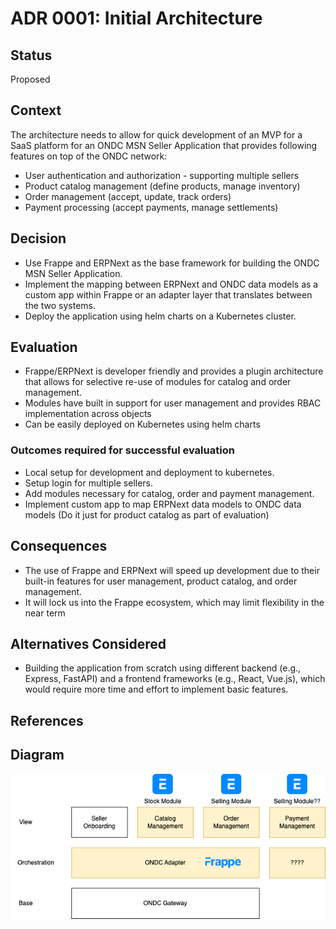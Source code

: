 # ADR 0001: Initial Architecture

## Status
Proposed

## Context
The architecture needs to allow for quick development of an MVP for a SaaS platform for an ONDC MSN Seller Application that provides following features on top of the ONDC network:
- User authentication and authorization - supporting multiple sellers
- Product catalog management (define products, manage inventory)
- Order management (accept, update, track orders)
- Payment processing (accept payments, manage settlements)

## Decision
- Use Frappe and ERPNext as the base framework for building the ONDC MSN Seller Application.
- Implement the mapping between ERPNext and ONDC data models as a custom app within Frappe or an adapter layer that translates between the two systems.
- Deploy the application using helm charts on a Kubernetes cluster.

## Evaluation
- Frappe/ERPNext is developer friendly and provides a plugin architecture that allows for selective re-use of modules for catalog and order management.
- Modules have built in support for user management and provides RBAC implementation across objects
- Can be easily deployed on Kubernetes using helm charts

### Outcomes required for successful evaluation
- Local setup for development and deployment to kubernetes.
- Setup login for multiple sellers.
- Add modules necessary for catalog, order and payment management.
- Implement custom app to map ERPNext data models to ONDC data models (Do it just for product catalog as part of evaluation)

## Consequences
- The use of Frappe and ERPNext will speed up development due to their built-in features for user management, product catalog, and order management.
- It will lock us into the Frappe ecosystem, which may limit flexibility in the near term

## Alternatives Considered
- Building the application from scratch using different backend (e.g., Express, FastAPI) and a frontend frameworks (e.g., React, Vue.js), which would require more time and effort to implement basic features.

## References

## Diagram
![Initial Architecture Diagram](intial-architecture.drawio.png)

